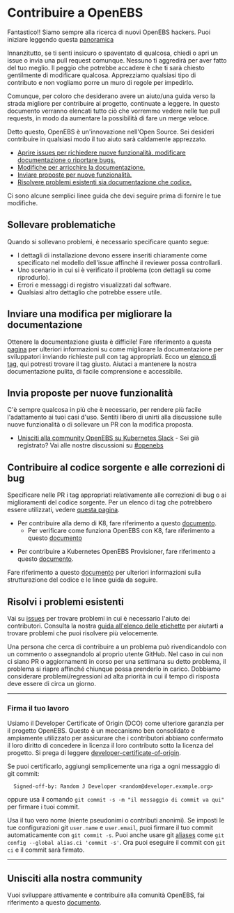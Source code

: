 # Contribuire a OpenEBS

Fantastico!! Siamo sempre alla ricerca di nuovi OpenEBS hackers. Puoi iniziare leggendo questa [panoramica](./contribute/design/README.md)

Innanzitutto, se ti senti insicuro o spaventato di qualcosa, chiedi o apri un issue o invia una pull request comunque. Nessuno ti aggredirà per aver fatto del tuo meglio. Il peggio che potrebbe accadere è che ti sarà chiesto gentilmente di modificare qualcosa. Apprezziamo qualsiasi tipo di contributo e non vogliamo porre un muro di regole per impedirlo.

Comunque, per coloro che desiderano avere un aiuto/una guida verso la strada migliore per contribuire al progetto, continuate a leggere. In questo documento verranno elencati tutto ciò che vorremmo vedere nelle tue pull requests, in modo da aumentare la possibilità di fare un merge veloce.

Detto questo, OpenEBS è un'innovazione nell'Open Source. Sei desideri contribuire in qualsiasi modo il tuo aiuto sarà caldamente apprezzato.

- [Aprire issues per richiedere nuove funzionalità. modificare documentazione o riportare bugs.](#raising-issues)
- [Modifiche per arricchire la documentazione.](#submit-change-to-improve-documentation)
- [Inviare proposte per nuove funzionalità.](#submit-proposals-for-new-features)
- [Risolvere problemi esistenti sia documentazione che codice.](#contributing-to-source-code-and-bug-fixes)

Ci sono alcune semplici linee guida che devi seguire prima di fornire le tue modifiche.

## Sollevare problematiche

Quando si sollevano problemi, è necessario specificare quanto segue:

- I dettagli di installazione devono essere inseriti chiaramente come specificato nel modello dell'issue affinché il reviewer possa controllarli.
- Uno scenario in cui si è verificato il problema (con dettagli su come riprodurlo).
- Errori e messaggi di registro visualizzati dal software.
- Qualsiasi altro dettaglio che potrebbe essere utile.

## Inviare una modifica per migliorare la documentazione

Ottenere la documentazione giusta è difficile! Fare riferimento a questa [pagina](./contribute/CONTRIBUTING-TO-DEVELOPER-DOC.md) per ulteriori informazioni su come migliorare la documentazione per sviluppatori inviando richieste pull con tag appropriati. Ecco un [elenco di tag](./contribute/labels-of-issues.md), qui potresti trovare il tag giusto. Aiutaci a mantenere la nostra documentazione pulita, di facile comprensione e accessibile.

## Invia proposte per nuove funzionalità

C'è sempre qualcosa in più che è necessario, per rendere più facile l'adattamento ai tuoi casi d'uso. Sentiti libero di unirti alla discussione sulle nuove funzionalità o di sollevare un PR con la modifica proposta.

- [Unisciti alla community OpenEBS su Kubernetes Slack](https://kubernetes.slack.com) - Sei già registrato? Vai alle nostre discussioni su [#openebs](https://kubernetes.slack.com/messages/openebs/) 

## Contribuire al codice sorgente e alle correzioni di bug

Specificare nelle PR i tag appropriati relativamente alle correzioni di bug o ai miglioramenti del codice sorgente. Per un elenco di tag che potrebbero essere utilizzati, vedere [questa pagina](./contribute/labels-of-issues.md).

- Per contribuire alla demo di K8, fare riferimento a questo [documento](./contribute/CONTRIBUTING-TO-K8S-DEMO.md).
   - Per verificare come funziona OpenEBS con K8, fare riferimento a questo [documento](./k8s/README.md)

* Per contribuire a Kubernetes OpenEBS Provisioner, fare riferimento a questo [documento](./contribute/CONTRIBUTING-TO-KUBERNETES-OPENEBS-PROVISIONER.md).

Fare riferimento a questo [documento](./contribute/design/code-structuring.md) per ulteriori informazioni sulla strutturazione del codice e le linee guida da seguire.

## Risolvi i problemi esistenti

Vai su [issues](https://github.com/openebs/openebs/issues) per trovare problemi in cui è necessario l'aiuto dei contributori. Consulta la nostra [guida all'elenco delle etichette](./contribute/labels-of-issues.md) per aiutarti a trovare problemi che puoi risolvere più velocemente.

Una persona che cerca di contribuire a un problema può rivendicandolo con un commento o assegnandolo al proprio utente GitHub. Nel caso in cui non ci siano PR o aggiornamenti in corso per una settimana su detto problema, il problema si riapre affinché chiunque possa prenderlo in carico. Dobbiamo considerare problemi/regressioni ad alta priorità in cui il tempo di risposta deve essere di circa un giorno.

---

### Firma il tuo lavoro

Usiamo il Developer Certificate of Origin (DCO) come ulteriore garanzia per il progetto OpenEBS. Questo è un meccanismo ben consolidato e ampiamente utilizzato per assicurare che i contributori abbiano confermato il loro diritto di concedere in licenza il loro contributo sotto la licenza del progetto. Si prega di leggere [developer-certificate-of-origin](./contribute/developer-certificate-of-origin).

Se puoi certificarlo, aggiungi semplicemente una riga a ogni messaggio di git commit: 

```
  Signed-off-by: Random J Developer <random@developer.example.org>
```

oppure usa il comando `git commit -s -m "il messaggio di commit va qui"` per firmare i tuoi commit.

Usa il tuo vero nome (niente pseudonimi o contributi anonimi). Se imposti le tue configurazioni git `user.name` e `user.email`, puoi firmare il tuo commit automaticamente con `git commit -s`. Puoi anche usare git [aliases](https://git-scm.com/book/en/v2/Git-Basics-Git-Aliases) come `git config --global alias.ci 'commit -s'`. Ora puoi eseguire il commit con `git ci` e il commit sarà firmato.

---
## Unisciti alla nostra community

Vuoi sviluppare attivamente e contribuire alla comunità OpenEBS, fai riferimento a questo [documento](./community/README.md).
